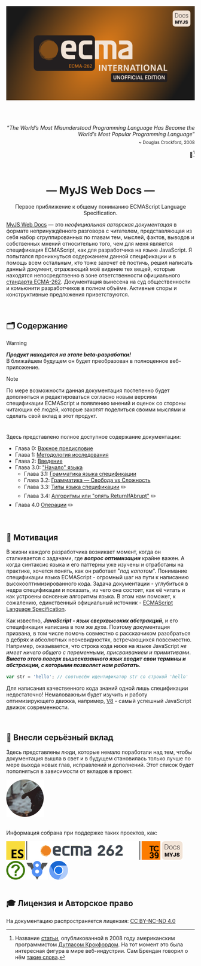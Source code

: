 <div align='center'>
    <img src='assets/ecma-big.png'>
</div>

<br><br>

<div align='right'>
    <q><i>The World’s Most Misunderstood Programming Language Has Become the World’s Most Popular Programming Language</i></q>
    <br>
    <sub>~ Douglas Crockford, 2008</sub>

📜[^1]

</div><br>

<hgroup>
    <h1 align='center'>— MyJS Web Docs —</h1>
    <p align='center'>Первое приближение к общему пониманию ECMAScript Language Specification.</p>
</hgroup>

[MyJS Web Docs](https://github.com/denlove/myJS) — это _неофициальная авторская документацая_ в
формате непринуждённого разговора с читателем, представляющая из себя набор сгруппированных по
главам тем, мыслей, фактов, выводов и собственных мнений относительно того, чем для меня является
спецификация ECMAScript, как для разработчика на языке JavaScript. Я попытался проникнуться
содержанием данной спецификации и в помощь всем остальным, кто тоже захочет её постичь, решил
написать данный документ, отражающий моё видение тех вещей, которые находятся непосредственно в зоне
ответственности официального
[стандарта ECMA-262](https://ecma-international.org/publications-and-standards/standards/ecma-262/).
Документация вынесена на суд общественности и комьюнити разработчиков в полном объёме. Активные
споры и конструктивные предложения приветствуются.

<br>

## 🗂️ Содержание

> [!WARNING]  
> **_Продукт находится на этапе beta-разработки!_**  
> В ближайшем будущем он будет преобразован в полноценное веб-приложение.

> [!NOTE]  
> По мере возможности данная документация постепенно будет дополняться и редактироваться согласно
> новым версиям спецификации ECMAScript и появлению мнений и оценок со стороны читающих её людей,
> которые захотят поделиться своими мыслями и сделать свой вклад в этот продукт.

#

Здесь представлено полное доступное содержание документации:

-   Глава 0: [Важное предисловие](/Preface.md)
-   Глава 1: [Методология исследования](/Methodology.md)
-   Глава 2: [Введение](/Introduction.md)
-   Глава 3.0: ["Начало" языка](get-started/index.md)
    -   Глава 3.1: [Грамматика языка спецификации](get-started/Chapter_1.md)
    -   Глава 3.2: [Грамматика — Свобода vs Сложность](get-started/Chapter_2.md)
    -   Глава 3.3: [Типы языка спецификации](get-started/Chapter_3.md) ✏️
    -   Глава 3.4: [Алгоритмы или "опять ReturnIfAbrupt"](get-started/Chapter_4.md) ✏️
-   Глава 4.0 [Операции](operations/index.md) ✏️

<br>

## 🍰 Мотивация

В жизни каждого разработчика возникает момент, когда он сталкивается с задачами, где **_вопрос
оптимизации_** крайне важен. А когда синтаксис языка и его паттерны уже изучены и отработаны на
практике, хочется понять, как он работает "_под капотом_". Понимание спецификации языка ECMAScript -
огромный шаг на пути к написанию высокооптимизированного кода. Задача документации - углубиться в
недра спецификации и показать, из чего она состоит, как её читать и как устроены основные алгоритмы
языка. В этом нам поможет, к сожалению, единственный официальный источник -
[ECMAScript Language Specification](https://tc39.es/ecma262/multipage/).

Как известно, **_JavaScript - язык сверхвысоких абстракций_**, и его спецификация написана в том же
духе. Поэтому документация призвана, в том числе помочь совместно с рассказчиком разобраться в
дебрях и абсолютных неочевидностях, встречающихся повсеместно. Например, оказывается, что строка
кода ниже на языке JavaScript _не имеет ничего общего с переменными, присваиванием и примитивами_.
**_Вместо этого поверх вышесказанного язык вводит свои термины и абстракции, с которыми позволяет
нам работать._**

```javascript
var str = 'hello'; // соотнесём идентификатор str со строкой 'hello'
```

Для написания качественного кода знаний одной лишь спецификации недостаточно! Немаловажным будет
изучить и работу оптимизирующего движка, например, [V8](https://v8.dev/blog) - самый успешный
JavaScript движок современности.

<br>

## 🚀 Внесли серьёзный вклад

Здесь представлены люди, которые немало поработали над тем, чтобы документация вышла в свет и в
будущем становилась только лучше по мере выхода новых глав, исправлений и дополнений. Этот список
будет пополняться в зависимости от вкладов в проект.

<div>
    <a href='https://github.com/denlove'>
        <img width='100' height='100' src="./assets/profile.png" alt="denlove avatar" />
    </a>
</div>
<br>

Информация собрана при поддержке таких проектов, как:

<div align='left'>
    <img src="./assets/ecma.png" width="50" height="50">
    <img src='./assets/ecmaBg.jpg' height="50">
    <img src="./assets/tc39.png" width="50" height="50">
    <img src="./assets/myJS.png" height="50">
    <img src="./assets/whatwg.png" width="50" height="50">
    <img src='./assets/v8.png' height='50'>
    <img src='./assets/chromium.png' height='50'>
</div>

<br>

## 🎓 Лицензия и Авторское право

На документацию распространяется лицензия:
[CC BY-NC-ND 4.0](https://creativecommons.org/licenses/by-nc-nd/4.0/)

[^1]:
    Название [статьи](https://crockford.com/javascript/popular.html), опубликованной в 2008 году
    американским программистом
    [Дугласом Крокфордом](https://en.wikipedia.org/wiki/Douglas_Crockford). На тот момент это была
    интересная фигура в мире веб-индустрии. Сам Брендан говорил о нём
    [такие слова](<https://brendaneich.com/2005/06/javascript-1-2-and-in-between/#:~:text=top%20of%20it.%20(-,I%20don%E2%80%99t%20agree%20with%20everything%20Doug%20Crockford%20writes%20at%20the%20last%20two%20links%2C%20but%20most%20of%20his%20arrows%20hit%20their%20targets.,-)>).
